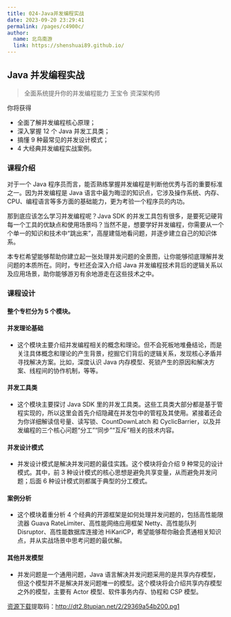 ```yaml
---
title: 024-Java并发编程实战
date: 2023-09-20 23:29:41
permalink: /pages/c4900c/
author:
  name: 北鸟南游
  link: https://shenshuai89.github.io/
---
```


## Java 并发编程实战

> 全面系统提升你的并发编程能力
> 王宝令 资深架构师

你将获得

- 全面了解并发编程核心原理；
- 深入掌握 12 个 Java 并发工具类；
- 搞懂 9 种最常见的并发设计模式；
- 4 大经典并发编程实战案例。

### 课程介绍

对于一个 Java 程序员而言，能否熟练掌握并发编程是判断他优秀与否的重要标准之一。因为并发编程是 Java 语言中最为晦涩的知识点，它涉及操作系统、内存、CPU、编程语言等多方面的基础能力，更为考验一个程序员的内功。

那到底应该怎么学习并发编程呢？Java SDK 的并发工具包有很多，是要死记硬背每一个工具的优缺点和使用场景吗？当然不是，想要学好并发编程，你需要从一个个单一的知识和技术中“跳出来”，高屋建瓴地看问题，并逐步建立自己的知识体系。

本专栏希望能够帮助你建立起一张处理并发问题的全景图，让你能够彻底理解并发问题的本质所在。同时，专栏还会深入介绍 Java 并发编程技术背后的逻辑关系以及应用场景，助你能够游刃有余地游走在这些技术之中。

### 课程设计

#### 整个专栏分为 5 个模块。

#### 并发理论基础

- 这个模块主要介绍并发编程相关的概念和理论。但不会死板地堆叠结论，而是关注具体概念和理论的产生背景，挖掘它们背后的逻辑关系，发现核心矛盾并寻找解决方案。比如，深度认识 Java 内存模型、死锁产生的原因和解决方案、线程间的协作机制，等等。

#### 并发工具类

- 这个模块主要探讨 Java SDK 里的并发工具类。这些工具类大部分都是基于管程实现的，所以这里会首先介绍隐藏在并发包中的管程及其使用。紧接着还会为你详细解读信号量、读写锁、CountDownLatch 和 CyclicBarrier，以及并发编程的三个核心问题“分工”“同步”“互斥”相关的技术内容。

#### 并发设计模式

- 并发设计模式是解决并发问题的最佳实践。这个模块将会介绍 9 种常见的设计模式。其中，前 3 种设计模式的核心思想是避免共享变量，从而避免并发问题；后面 6 种设计模式则都属于典型的分工模式。

#### 案例分析

- 这个模块着重分析 4 个经典的开源框架是如何处理并发问题的，包括高性能限流器 Guava RateLimiter、高性能网络应用框架 Netty、高性能队列 Disruptor、高性能数据库连接池 HiKariCP，希望能够帮你融会贯通相关知识点，并从实战场景中思考问题的最优解。

#### 其他并发模型

- 并发问题是一个通用问题，Java 语言解决并发问题采用的是共享内存模型，但这个模型并不是解决并发问题唯一的模型。这个模块将会介绍共享内存模型之外的模型，主要有 Actor 模型、软件事务内存、协程和 CSP 模型。

[资源下载](https://pan.baidu.com/s/1gSbmoewCSiddn1fV2m6W8w)提取码：http://dt2.8tupian.net/2/29369a54b200.pg1
